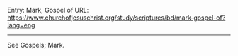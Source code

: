 Entry: Mark, Gospel of
URL: https://www.churchofjesuschrist.org/study/scriptures/bd/mark-gospel-of?lang=eng

---

See Gospels; Mark.
